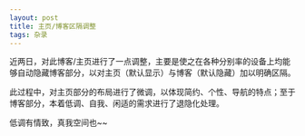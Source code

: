 ```yaml
---
layout: post
title: 主页/博客区隔调整
tags: 杂录
---
```


近两日，对此博客/主页进行了一点调整，主要是使之在各种分别率的设备上均能够自动隐藏博客部分，以对主页（默认显示）与博客（默认隐藏）加以明确区隔。

此过程中，对主页部分的布局进行了微调，以体现简约、个性、导航的特点；至于博客部分，本着低调、自我、闲适的需求进行了退隐化处理。

低调有情致，真我空间也~~